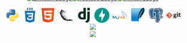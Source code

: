 <div id="header" align="center" style="/* display: flex; */margin-top: -200px;">
  <img src="https://github.com/NjProVk/NjProVk/blob/main/NjProVkDev1.png" width="500"/>
</div>

<div id="badges" align="center">
  <a href="https://www.linkedin.com/in/danil-yolkin-427084242/">
    <img src="https://img.shields.io/badge/LinkedIn-blue?style=for-the-badge&logo=linkedin&logoColor=white" alt="LinkedIn Badge"/>
  </a>
  <a href="https://www.youtube.com/channel/UCb7i5TuH7AQTMqShevl76bg">
    <img src="https://img.shields.io/badge/YouTube-red?style=for-the-badge&logo=youtube&logoColor=white" alt="Youtube Badge"/>
  </a>
  <a href="https://twitter.com/NjProVk">
    <img src="https://img.shields.io/badge/Twitter-blue?style=for-the-badge&logo=twitter&logoColor=white" alt="Twitter Badge"/>
  </a>
  </br>
  <img src="https://komarev.com/ghpvc/?username=NjProVk&style=flat-square&color=blue" alt=""/></br>
  <div>
    <a href="https://www.python.org"><img src="https://github.com/devicons/devicon/blob/master/icons/python/python-original.svg" title="Python" alt="Python" width="40" height="40"/></a>&nbsp;
    <a href="https://en.wikipedia.org/wiki/CSS"><img src="https://github.com/devicons/devicon/blob/master/icons/css3/css3-plain-wordmark.svg"  title="CSS3" alt="CSS" width="40" height="40"/></a>&nbsp;
    <a href="https://en.wikipedia.org/wiki/HTML"><img src="https://github.com/devicons/devicon/blob/master/icons/html5/html5-original.svg" title="HTML5" alt="HTML" width="40" height="40"/></a>&nbsp;
    <a href="https://flask.palletsprojects.com"><img src="https://github.com/devicons/devicon/blob/master/icons/flask/flask-original.svg" title="Flask" alt="Flask" width="40" height="40"/></a>&nbsp;
    <a href="https://docs.djangoproject.com"><img src="https://github.com/devicons/devicon/blob/master/icons/django/django-plain.svg" title="Django" alt="Django" width="40" height="40"/></a>&nbsp;
    <a href="https://fastapi.tiangolo.com"><img src="https://github.com/devicons/devicon/blob/master/icons/fastapi/fastapi-original.svg" title="FastAPI" alt="FastAPI" width="40" height="40"/></a>&nbsp;
    <a href="https://www.mysql.com"><img src="https://github.com/devicons/devicon/blob/master/icons/mysql/mysql-original-wordmark.svg" title="MySQL"  alt="MySQL" width="40" height="40"/></a>&nbsp;
    <a href="https://en.wikipedia.org/wiki/SQL"><img src="https://github.com/devicons/devicon/blob/master/icons/sqlite/sqlite-original.svg" title="SQLite"  alt="SQLite" width="40" height="40"/></a>&nbsp;
    <a href="https://www.postgresql.org"><img src="https://github.com/devicons/devicon/blob/master/icons/postgresql/postgresql-original.svg" title="postgresql"  alt="postgresql" width="40" height="40"/></a>&nbsp;
    <a href="https://git-scm.com"><img src="https://github.com/devicons/devicon/blob/master/icons/git/git-original-wordmark.svg" title="Git" **alt="Git" width="40" height="40"/></a>
  </div>
  <img src = "https://github-readme-stats.vercel.app/api?username=njprovk&&show_icons=true&theme=highcontrast"><br/>
  <img src = "https://github-readme-stats.vercel.app/api/top-langs/?username=njprovk&layout=compact&theme=highcontrast">
</div>

